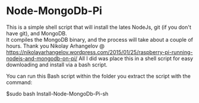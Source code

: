 # Node-MongoDb-Pi
This is a simple shell script that will install the lates NodeJs, git (if you don't have git), and MongoDB.  
It compiles the MongoDB binary, and the process will take about a couple of hours.
Thank you Nikolay Arhangelov @ https://nikolayarhangelov.wordpress.com/2015/01/25/raspberry-pi-running-nodejs-and-mongodb-on-pi/
 All I did was place this in a shell script for easy downloading and install via a bash script.<p>
 You can run this Bash script within the folder you extract the script with the command: <p>
 $sudo bash Install-Node-MongoDb-Pi-sh
 <p>
 
